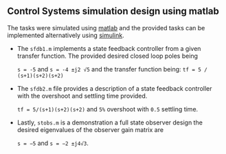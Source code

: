 ## Control Systems simulation design using matlab

The tasks were simulated using [matlab](https://www.mathworks.com/products/matlab.html) 
and the provided tasks can be implemented alternatively using 
[simulink](https://www.mathworks.com/products/simulink.html).

* The `sfdb1.m` implements a state feedback controller from a given transfer function. The provided desired closed loop poles being 
  
  `s = -5` and `s = -4 ±j2 √5` 
  and the transfer function being: `tf = 5 / (s+1)(s+2)(s+2)`
* The `sfdb2.m` file provides a description of a state feedback controller with the overshoot and settling time provided. 
  
  `tf = 5/(s+1)(s+2)(s+2)` and `5%` overshoot with `0.5` settling time.
  
* Lastly, `stobs.m` is a demonstration a full state observer design the desired eigenvalues of the observer gain matrix are 
  
  `s = −5` and `s = −2 ±j4√3`.
